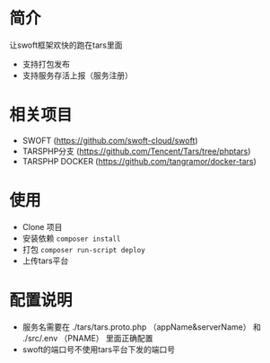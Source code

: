 
# 简介
让swoft框架欢快的跑在tars里面
* 支持打包发布
* 支持服务存活上报（服务注册）

# 相关项目

* SWOFT (https://github.com/swoft-cloud/swoft)   
* TARSPHP分支 (https://github.com/Tencent/Tars/tree/phptars)
* TARSPHP DOCKER (https://github.com/tangramor/docker-tars)


# 使用

* Clone 项目
* 安装依赖 `composer install`
* 打包 `composer run-script deploy`
* 上传tars平台

# 配置说明

* 服务名需要在 ./tars/tars.proto.php （appName&serverName） 和 ./src/.env （PNAME） 里面正确配置
* swoft的端口号不使用tars平台下发的端口号


